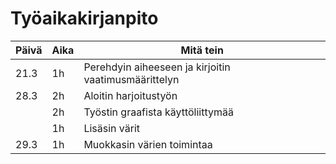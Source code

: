 # Työaikakirjanpito
Päivä | Aika | Mitä tein
------|------|----------
21.3 | 1h | Perehdyin aiheeseen ja kirjoitin vaatimusmäärittelyn
28.3 | 2h | Aloitin harjoitustyön
|  | 2h | Työstin graafista käyttöliittymää
|  | 1h | Lisäsin värit
29.3 | 1h | Muokkasin värien toimintaa

